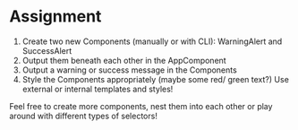 # Assignment
1.	Create two new Components (manually or with CLI): WarningAlert and SuccessAlert
2.	Output them beneath each other in the AppComponent
3.	Output a warning or success message in the Components
4.	Style the Components appropriately (maybe some red/ green text?)
Use external or internal templates and styles!

Feel free to create more components, nest them into each other or play around with different types of selectors!
